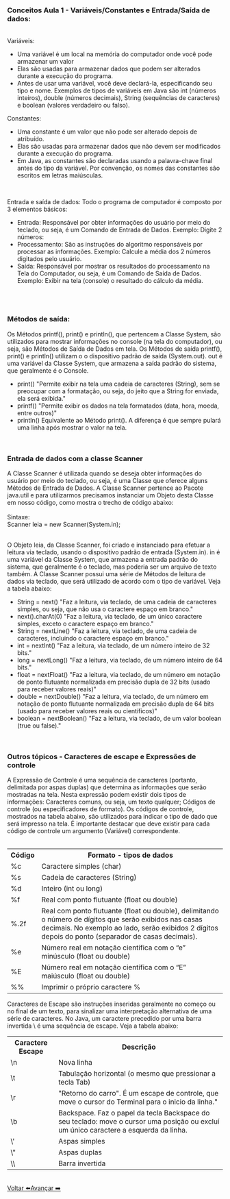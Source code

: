 ### Conceitos Aula 1 - Variáveis/Constantes e Entrada/Saída de dados: 
<br>
<div>
Variáveis:

- Uma variável é um local na memória do computador onde você pode armazenar um valor
- Elas são usadas para armazenar dados que podem ser alterados durante a execução do programa.
- Antes de usar uma variável, você deve declará-la, especificando seu tipo e nome.
Exemplos de tipos de variáveis em Java são int (números inteiros), double (números decimais), String (sequências de caracteres) e boolean (valores verdadeiro ou falso).

Constantes:
- Uma constante é um valor que não pode ser alterado depois de atribuído.
- Elas são usadas para armazenar dados que não devem ser modificados durante a execução do programa.
- Em Java, as constantes são declaradas usando a palavra-chave final antes do tipo da variável.
Por convenção, os nomes das constantes são escritos em letras maiúsculas.
<br>
</div>

Entrada e saída de dados:
Todo o programa de computador é composto por 3 elementos básicos:

<div>

- Entrada: Responsável por obter informações do usuário por meio do teclado, ou seja, é um Comando de Entrada de Dados. Exemplo: Digite 2 números:
- Processamento: São as instruções do algoritmo responsáveis por processar as informações. Exemplo: Calcule a média dos 2 números digitados pelo usuário.
- Saída: Responsável por mostrar os resultados do processamento na Tela do Computador, ou seja, é um Comando de Saída de Dados. Exemplo: Exibir na tela (console) o resultado do cálculo da média.
<br>
</div>
<br>

### Métodos de saída:
Os Métodos printf(), print() e println(), que pertencem a Classe System, são utilizados para mostrar informações no console (na tela do computador), ou seja, são Métodos de Saída de Dados em tela.
Os Métodos de saída printf(), print() e println() utilizam o o dispositivo padrão de saída (System.out). out é uma variável da Classe System, que armazena a saída padrão do sistema, que geralmente é o Console.
- print()	"Permite exibir na tela uma cadeia de caracteres (String), sem se preocupar com a formatação, ou seja, do jeito que a String for enviada, ela será exibida."
- printf()	"Permite exibir os dados na tela formatados (data, hora, moeda, entre outros)"
- println()	Equivalente ao Método print(). A diferença é que sempre pulará uma linha após mostrar o valor na tela.
<br>

### Entrada de dados com a classe Scanner
<div>
A Classe Scanner é utilizada quando se deseja obter informações do usuário por meio do teclado, ou seja, é uma Classe que oferece alguns Métodos de Entrada de Dados. A Classe Scanner pertence ao Pacote java.util e para utilizarmos precisamos instanciar um Objeto desta Classe em nosso código, como mostra o trecho de código abaixo:
<br>
<br>
<div>
Sintaxe:<br>
Scanner leia = new Scanner(System.in);
</div>
<br>

O Objeto leia, da Classe Scanner, foi criado e instanciado para efetuar a leitura via teclado, usando o dispositivo padrão de entrada (System.in). in é uma variável da Classe System, que armazena a entrada padrão do sistema, que geralmente é o teclado, mas poderia ser um arquivo de texto também.
A Classe Scanner possui uma série de Métodos de leitura de dados via teclado, que será utilizado de acordo com o tipo de variável. Veja a tabela abaixo:

- String = next()	"Faz a leitura, via teclado, de uma cadeia de caracteres simples, ou seja, que não usa o caractere espaço em branco."
- next().charAt(0)	"Faz a leitura, via teclado, de um único caractere simples, exceto o caractere espaço em branco."
- String = nextLine()	"Faz a leitura, via teclado, de uma cadeia de caracteres, incluindo o caractere espaço em branco."
- int = nextInt()	"Faz a leitura, via teclado, de um número inteiro de 32 bits."
- long = nextLong()	"Faz a leitura, via teclado, de um número inteiro de 64 bits."
- float = nextFloat()	"Faz a leitura, via teclado, de um número em notação de ponto flutuante normalizada em precisão dupla de 32 bits (usado para receber valores reais)"
- double  = nextDouble()	"Faz a leitura, via teclado, de um número em notação de ponto flutuante normalizada em precisão dupla de 64 bits (usado para receber valores reais ou científicos)"
- boolean = nextBoolean()	"Faz a leitura, via teclado, de um valor boolean (true ou false)."
</div>
<br>

### Outros tópicos - Caracteres de escape e Expressões de controle
<div>
A Expressão de Controle é uma sequência de caracteres (portanto, delimitada por aspas duplas) que determina as informações que serão mostradas na tela. Nesta expressão podem existir dois tipos de informações:
Caracteres comuns, ou seja, um texto qualquer;
Códigos de controle (ou especificadores de formato).
Os códigos de controle, mostrados na tabela abaixo, são utilizados para indicar o tipo de dado que será impresso na tela. É importante destacar que deve existir para cada código de controle um argumento (Variável) correspondente.
</div>
<br>
<table>
  <tr>
    <th>Código</th>
    <th>Formato - tipos de dados</th>
  </tr>
  <tr>
    <td>%c</td>
    <td>Caractere simples (char)</td>
  </tr>
    <td>%s</<td>
    <td>Cadeia de caracteres (String)</td>
  </tr>
  <tr>
    <td>%d</td>
    <td>Inteiro (int ou long)</td>
  </tr>
  <tr>
    <td>%f</td>
    <td>Real com ponto flutuante (float ou double)</td>
  </tr>
  <tr>
    <td>%.2f</td>
    <td>Real com ponto flutuante (float ou double), delimitando o número de dígitos que serão exibidos nas casas decimais.
No exemplo ao lado, serão exibidos 2 dígitos depois do ponto (separador de casas decimais).</td>
  </tr>
  <tr>
    <td>%e</td>
    <td>Número real em notação científica com o “e” minúsculo (float ou double)
</td>
  </tr>
  <tr>
    <td>%E</td>
    <td>Número real em notação científica com o “E” maiúsculo (float ou double)
</td>
  </tr>
  <tr>
    <td>%%</td>
    <td>Imprimir o próprio caractere %
</td>
  </tr>
</table>

Caracteres de Escape são instruções inseridas geralmente no começo ou no final de um texto, para sinalizar uma interpretação alternativa de uma série de caracteres. No Java, um caractere precedido por uma barra invertida \ é uma sequência de escape. Veja a tabela abaixo:
<table>
  <tr>
    <th>Caractere Escape</th>
    <th>Descrição</th>
  </tr>
  <tr>
    <td>\n</td>
    <td>Nova linha</td>
  </tr>
    <td>\t</<td>
    <td>Tabulação horizontal (o mesmo que pressionar a tecla Tab)</td>
  </tr>
  <tr>
    <td>\r</td>
    <td>"Retorno do carro". É um escape de controle, que move o cursor do Terminal para o inicio da linha."</td>
  </tr>
  <tr>
    <td>\b</td>
    <td>Backspace. Faz o papel da tecla Backspace do seu teclado: move o cursor uma posição ou excluí um único caractere a esquerda da linha.</td>
  </tr>
  <tr>
    <td>\'</td>
    <td>Aspas simples</td>
  </tr>
  <tr>
    <td>\"</td>
    <td>Aspas duplas</td>
  </tr>
  <tr>
    <td>\\</td>
    <td>Barra invertida</td>
  </tr>
  <tr>
</table>
<br>
<div style="display: flex; align-items: center;">
<a href="https://github.com/mateuzu/Turma65_Generation#readme"> Voltar ⬅️ 
</a>
<br>
<a href="teste"> Avançar ➡️ </a>
</div>





